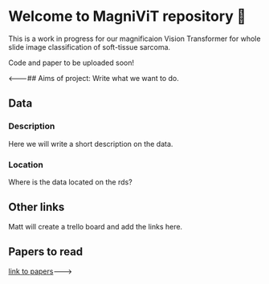 # Welcome to MagniViT repository 👋
This is a work in progress for our magnificaion Vision Transformer for whole slide image classification of soft-tissue sarcoma. 

Code and paper to be uploaded soon!

<---## Aims of project:
Write what we want to do.

## Data
### Description
Here we will write a short description on the data.
### Location
Where is the data located on the rds?

## Other links
Matt will create a trello board and add the links here.

## Papers to read
[link to papers](https://github.com/MagniViT/.github/tree/main/papers_to_read)--->
